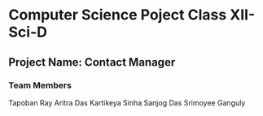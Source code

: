 # Computer Science Poject Class XII-Sci-D

## Project Name: Contact Manager

### Team Members

Tapoban Ray
Aritra Das
Kartikeya Sinha
Sanjog Das
Srimoyee Ganguly
